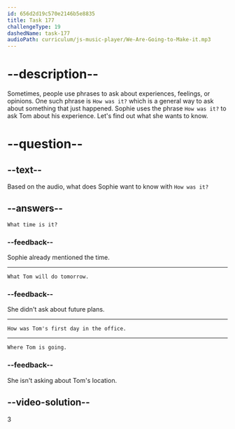 ```yaml
---
id: 656d2d19c570e2146b5e8835
title: Task 177
challengeType: 19
dashedName: task-177
audioPath: curriculum/js-music-player/We-Are-Going-to-Make-it.mp3
---
```


<!--
AUDIO REFERENCE:
Sophie: Well, five o'clock. I guess this is it for your first day. How was it?
-->

# --description--

Sometimes, people use phrases to ask about experiences, feelings, or opinions. One such phrase is `How was it?` which is a general way to ask about something that just happened. Sophie uses the phrase `How was it?` to ask Tom about his experience. Let's find out what she wants to know.

# --question--

## --text--

Based on the audio, what does Sophie want to know with `How was it?`

## --answers--

`What time is it?`

### --feedback--

Sophie already mentioned the time.

---

`What Tom will do tomorrow.`

### --feedback--

She didn't ask about future plans.

---

`How was Tom's first day in the office.`

---

`Where Tom is going.`

### --feedback--

She isn't asking about Tom's location.

## --video-solution--

3
